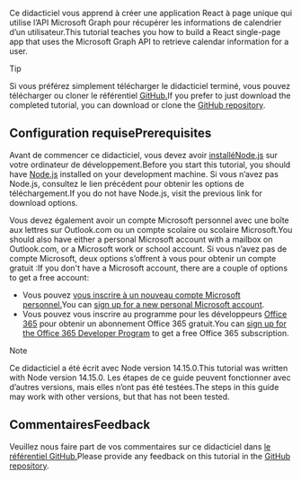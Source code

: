 <!-- markdownlint-disable MD002 MD041 -->

<span data-ttu-id="fd84c-101">Ce didacticiel vous apprend à créer une application React à page unique qui utilise l’API Microsoft Graph pour récupérer les informations de calendrier d’un utilisateur.</span><span class="sxs-lookup"><span data-stu-id="fd84c-101">This tutorial teaches you how to build a React single-page app that uses the Microsoft Graph API to retrieve calendar information for a user.</span></span>

> [!TIP]
> <span data-ttu-id="fd84c-102">Si vous préférez simplement télécharger le didacticiel terminé, vous pouvez télécharger ou cloner le référentiel [GitHub.](https://github.com/microsoftgraph/msgraph-training-reactspa)</span><span class="sxs-lookup"><span data-stu-id="fd84c-102">If you prefer to just download the completed tutorial, you can download or clone the [GitHub repository](https://github.com/microsoftgraph/msgraph-training-reactspa).</span></span>

## <a name="prerequisites"></a><span data-ttu-id="fd84c-103">Configuration requise</span><span class="sxs-lookup"><span data-stu-id="fd84c-103">Prerequisites</span></span>

<span data-ttu-id="fd84c-104">Avant de commencer ce didacticiel, vous devez avoir [ installéNode.js](https://nodejs.org) sur votre ordinateur de développement.</span><span class="sxs-lookup"><span data-stu-id="fd84c-104">Before you start this tutorial, you should have [Node.js](https://nodejs.org) installed on your development machine.</span></span> <span data-ttu-id="fd84c-105">Si vous n’avez pas Node.js, consultez le lien précédent pour obtenir les options de téléchargement.</span><span class="sxs-lookup"><span data-stu-id="fd84c-105">If you do not have Node.js, visit the previous link for download options.</span></span>

<span data-ttu-id="fd84c-106">Vous devez également avoir un compte Microsoft personnel avec une boîte aux lettres sur Outlook.com ou un compte scolaire ou scolaire Microsoft.</span><span class="sxs-lookup"><span data-stu-id="fd84c-106">You should also have either a personal Microsoft account with a mailbox on Outlook.com, or a Microsoft work or school account.</span></span> <span data-ttu-id="fd84c-107">Si vous n’avez pas de compte Microsoft, deux options s’offrent à vous pour obtenir un compte gratuit :</span><span class="sxs-lookup"><span data-stu-id="fd84c-107">If you don't have a Microsoft account, there are a couple of options to get a free account:</span></span>

- <span data-ttu-id="fd84c-108">Vous pouvez [vous inscrire à un nouveau compte Microsoft personnel.](https://signup.live.com/signup?wa=wsignin1.0&rpsnv=12&ct=1454618383&rver=6.4.6456.0&wp=MBI_SSL_SHARED&wreply=https://mail.live.com/default.aspx&id=64855&cbcxt=mai&bk=1454618383&uiflavor=web&uaid=b213a65b4fdc484382b6622b3ecaa547&mkt=E-US&lc=1033&lic=1)</span><span class="sxs-lookup"><span data-stu-id="fd84c-108">You can [sign up for a new personal Microsoft account](https://signup.live.com/signup?wa=wsignin1.0&rpsnv=12&ct=1454618383&rver=6.4.6456.0&wp=MBI_SSL_SHARED&wreply=https://mail.live.com/default.aspx&id=64855&cbcxt=mai&bk=1454618383&uiflavor=web&uaid=b213a65b4fdc484382b6622b3ecaa547&mkt=E-US&lc=1033&lic=1).</span></span>
- <span data-ttu-id="fd84c-109">Vous pouvez vous inscrire au programme pour les développeurs [Office 365](https://developer.microsoft.com/office/dev-program) pour obtenir un abonnement Office 365 gratuit.</span><span class="sxs-lookup"><span data-stu-id="fd84c-109">You can [sign up for the Office 365 Developer Program](https://developer.microsoft.com/office/dev-program) to get a free Office 365 subscription.</span></span>

> [!NOTE]
> <span data-ttu-id="fd84c-110">Ce didacticiel a été écrit avec Node version 14.15.0.</span><span class="sxs-lookup"><span data-stu-id="fd84c-110">This tutorial was written with Node version 14.15.0.</span></span> <span data-ttu-id="fd84c-111">Les étapes de ce guide peuvent fonctionner avec d’autres versions, mais elles n’ont pas été testées.</span><span class="sxs-lookup"><span data-stu-id="fd84c-111">The steps in this guide may work with other versions, but that has not been tested.</span></span>

## <a name="feedback"></a><span data-ttu-id="fd84c-112">Commentaires</span><span class="sxs-lookup"><span data-stu-id="fd84c-112">Feedback</span></span>

<span data-ttu-id="fd84c-113">Veuillez nous faire part de vos commentaires sur ce didacticiel dans [le référentiel GitHub.](https://github.com/microsoftgraph/msgraph-training-reactspa)</span><span class="sxs-lookup"><span data-stu-id="fd84c-113">Please provide any feedback on this tutorial in the [GitHub repository](https://github.com/microsoftgraph/msgraph-training-reactspa).</span></span>
